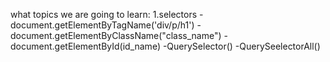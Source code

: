 

what topics we are going to learn:
1.selectors 
-document.getElementByTagName('div/p/h1')
-document.getElementByClassName("class_name")
-document.getElementById(id_name)
-QuerySelector()
-QuerySeelectorAll()